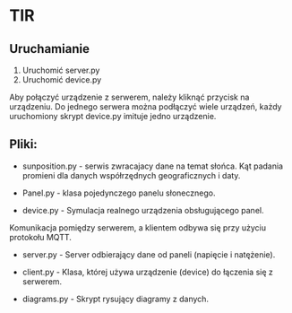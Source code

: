 # TIR
## Uruchamianie
1. Uruchomić server.py
2. Uruchomić device.py

Aby połączyć urządzenie z serwerem, należy kliknąć przycisk na urządzeniu.
Do jednego serwera można podłączyć wiele urządzeń, 
każdy uruchomiony skrypt device.py imituje jedno urządzenie.

## Pliki:
- sunposition.py - serwis zwracajacy dane na temat słońca.
Kąt padania promieni dla danych współrzędnych geograficznych i daty.

- Panel.py - klasa pojedynczego panelu słonecznego.

- device.py - Symulacja realnego urządzenia obsługującego panel.

Komunikacja pomiędzy serwerem, a klientem odbywa się przy użyciu protokołu MQTT.

- server.py - Server odbierający dane od paneli (napięcie i natężenie).

- client.py - Klasa, której używa urządzenie (device) do łączenia się z serwerem.

- diagrams.py - Skrypt rysujący diagramy z danych.

